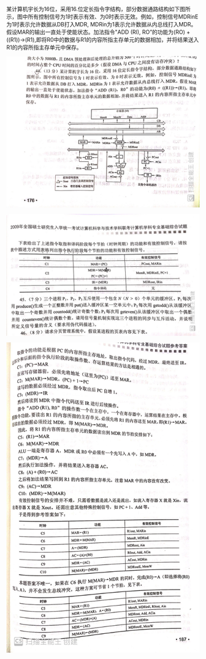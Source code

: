 
某计算机宇长为16位，采用16.位定长指令字结构，部分数据通路结构如下图所示，图中所有控制信号为1时表示有效、为0时表示无效。例如，控制信号MDRinE为1时表示允许数据从DB打入MDR, MDRin为1表示允许数据从内总线打入MDR。假设MAR的输出一直处于使能状态。加法指令"ADD (Rl), RO”的功能为(RO) + ((R1))->(R1),即将R0中的数据与R1的内容所指主存单元的数据相加，并将结果送入R1的内容所指主存单元中保存。
 
![1](./1.jpg)

![2](./2.jpg)
 
![3](./3.jpg)